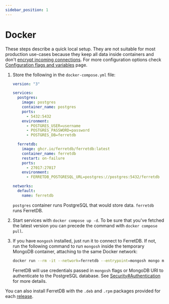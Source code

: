 ```yaml
---
sidebar_position: 1
---
```


# Docker

These steps describe a quick local setup.
They are not suitable for most production use-cases because they keep all data
inside containers and don't [encrypt incoming connections](/security.md#securing-connections-with-tls).
For more configuration options check [Configuration flags and variables](/flags.md) page.

1. Store the following in the `docker-compose.yml` file:

   ```yaml
   version: "3"

   services:
     postgres:
       image: postgres
       container_name: postgres
       ports:
         - 5432:5432
       environment:
         - POSTGRES_USER=username
         - POSTGRES_PASSWORD=password
         - POSTGRES_DB=ferretdb

     ferretdb:
       image: ghcr.io/ferretdb/ferretdb:latest
       container_name: ferretdb
       restart: on-failure
       ports:
         - 27017:27017
       environment:
         - FERRETDB_POSTGRESQL_URL=postgres://postgres:5432/ferretdb

   networks:
     default:
       name: ferretdb
   ```

   `postgres` container runs PostgreSQL that would store data.
   `ferretdb` runs FerretDB.

2. Start services with `docker compose up -d`.
   To be sure that you've fetched the latest version you can precede the command with `docker compose pull`.

3. If you have `mongosh` installed, just run it to connect to FerretDB.
   If not, run the following command to run `mongosh` inside the temporary MongoDB container, attaching to the same Docker network:

   ```sh
   docker run --rm -it --network=ferretdb --entrypoint=mongosh mongo mongodb://ferretdb/ -u username -p password --authenticationMechanism=PLAIN
   ```

   FerretDB will use credentials passed in `mongosh` flags or MongoDB URI to authenticate to the PostgreSQL database.
   See [Security#Authentication](/security.md#authentication) for more details.

You can also install FerretDB with the `.deb` and `.rpm` packages
provided for each [release](https://github.com/FerretDB/FerretDB/releases).
